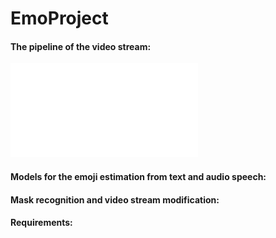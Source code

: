 # EmoProject


#### The pipeline of the video stream:
![This is an image](./schema.pdf)

#### Models for the emoji estimation from text and audio speech:

#### Mask recognition and video stream modification:


#### Requirements:



